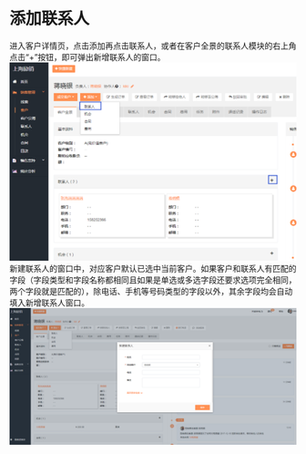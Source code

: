 # 添加联系人

进入客户详情页，点击添加再点击联系人，或者在客户全景的联系人模块的右上角点击“+”按钮，即可弹出新增联系人的窗口。![](/assets/lix联系人2.png)新建联系人的窗口中，对应客户默认已选中当前客户。如果客户和联系人有匹配的字段（字段类型和字段名称都相同且如果是单选或多选字段还要求选项完全相同，两个字段就是匹配的），除电话、手机等号码类型的字段以外，其余字段均会自动填入新增联系人窗口。![](/assets/lix联系人5.png)

